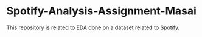 # Spotify-Analysis-Assignment-Masai
This repository is related to EDA done on a dataset related to Spotify.
